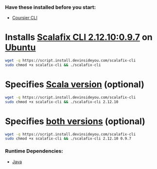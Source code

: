 ### Have these installed before you start:
* [Coursier CLI](https://github.com/DevInsideYou/install-coursier-cli)

# Installs [Scalafix CLI 2.12.10:0.9.7](https://scalacenter.github.io/scalafix/) on [Ubuntu](https://www.ubuntu.com/)

```bash
wget -q https://script.install.devinsideyou.com/scalafix-cli
sudo chmod +x scalafix-cli && ./scalafix-cli
```

# Specifies [Scala version](https://search.maven.org/search?q=ch.epfl.scala%20scalafix-cli) (optional)

```bash
wget -q https://script.install.devinsideyou.com/scalafix-cli
sudo chmod +x scalafix-cli && ./scalafix-cli 2.12.10
```

# Specifies [both versions](https://search.maven.org/search?q=ch.epfl.scala%20scalafix-cli) (optional)

```bash
wget -q https://script.install.devinsideyou.com/scalafix-cli
sudo chmod +x scalafix-cli && ./scalafix-cli 2.12.10 0.9.7
```

### Runtime Dependencies:
* [Java](https://github.com/DevInsideYou/install-java)
